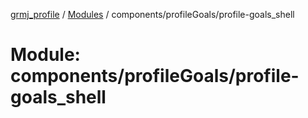 [grmj_profile](../README.md) / [Modules](../modules.md) / components/profileGoals/profile-goals\_shell

# Module: components/profileGoals/profile-goals\_shell
